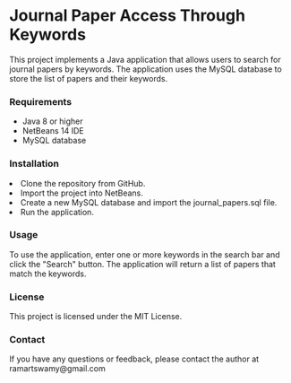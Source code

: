 <h1>Journal Paper Access Through Keywords</h1>
<p>This project implements a Java application that allows users to search for journal papers by keywords. The application uses the MySQL database to store the list of papers and their keywords.</p>

<h3>Requirements</h3>
<ul>
<li>Java 8 or higher</li>
<li>NetBeans 14 IDE</li>
<li>MySQL database</li>
</ul>
<h3>Installation</h3>
<li>Clone the repository from GitHub.</li>
<li>Import the project into NetBeans.</li>
<li>Create a new MySQL database and import the journal_papers.sql file.</li>
<li>Run the application.</li>
<h3>Usage</h3>
<p>To use the application, enter one or more keywords in the search bar and click the "Search" button. The application will return a list of papers that match the keywords.</p>

<h3>License</h3>
<p>This project is licensed under the MIT License.</p>

<h3>Contact</h3>
<p>If you have any questions or feedback, please contact the author at ramartswamy@gmail.com</p>



